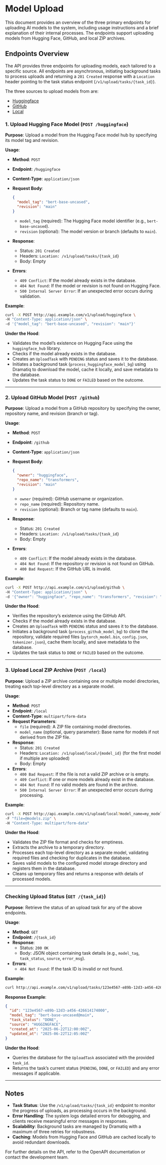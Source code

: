 # Model Upload

This document provides an overview of the three primary endpoints for uploading AI models to the system, including usage instructions and a brief explanation of their internal processes. The endpoints support uploading models from Hugging Face, GitHub, and local ZIP archives.

## Endpoints Overview

The API provides three endpoints for uploading models, each tailored to a specific source. All endpoints are asynchronous, initiating background tasks to process uploads and returning a `201 Created` response with a `Location` header pointing to the task status endpoint (`/v1/upload/tasks/{task_id}`).

The three sources to upload models from are:

- [Huggingface](#1-upload-hugging-face-model-post-huggingface)
- [GitHub](#2-upload-github-model-post-github)
- [Local](#3-upload-local-zip-archive-post-local)

### 1. Upload Hugging Face Model (`POST /huggingface`)

**Purpose**: Upload a model from the Hugging Face model hub by specifying its model tag and revision.

**Usage**:

- **Method**: `POST`
- **Endpoint**: `/huggingface`
- **Content-Type**: `application/json`
- **Request Body**:

  ```json
  {
    "model_tag": "bert-base-uncased",
    "revision": "main"
  }
  ```

  - `model_tag` (required): The Hugging Face model identifier (e.g., `bert-base-uncased`).
  - `revision` (optional): The model version or branch (defaults to `main`).
- **Response**:
  - Status: `201 Created`
  - Headers: `Location: /v1/upload/tasks/{task_id}`
  - Body: Empty
- **Errors**:
  - `409 Conflict`: If the model already exists in the database.
  - `404 Not Found`: If the model or revision is not found on Hugging Face.
  - `500 Internal Server Error`: If an unexpected error occurs during validation.

**Example**:

```bash
curl -X POST http://api.example.com/v1/upload/huggingface \
-H "Content-Type: application/json" \
-d '{"model_tag": "bert-base-uncased", "revision": "main"}'
```

**Under the Hood**:

- Validates the model’s existence on Hugging Face using the `huggingface_hub` library.
- Checks if the model already exists in the database.
- Creates an `UploadTask` with `PENDING` status and saves it to the database.
- Initiates a background task (`process_huggingface_model_bg`) using Dramatiq to download the model, cache it locally, and save metadata to the database.
- Updates the task status to `DONE` or `FAILED` based on the outcome.

---

### 2. Upload GitHub Model (`POST /github`)

**Purpose**: Upload a model from a GitHub repository by specifying the owner, repository name, and revision (branch or tag).

**Usage**:

- **Method**: `POST`
- **Endpoint**: `/github`
- **Content-Type**: `application/json`
- **Request Body**:

  ```json
  {
    "owner": "huggingface",
    "repo_name": "transformers",
    "revision": "main"
  }
  ```

  - `owner` (required): GitHub username or organization.
  - `repo_name` (required): Repository name.
  - `revision` (optional): Branch or tag name (defaults to `main`).
- **Response**:
  - Status: `201 Created`
  - Headers: `Location: /v1/upload/tasks/{task_id}`
  - Body: Empty
- **Errors**:
  - `409 Conflict`: If the model already exists in the database.
  - `404 Not Found`: If the repository or revision is not found on GitHub.
  - `400 Bad Request`: If the GitHub URL is invalid.

**Example**:

```bash
curl -X POST http://api.example.com/v1/upload/github \
-H "Content-Type: application/json" \
-d '{"owner": "huggingface", "repo_name": "transformers", "revision": "main"}'
```

**Under the Hood**:

- Verifies the repository’s existence using the GitHub API.
- Checks if the model already exists in the database.
- Creates an `UploadTask` with `PENDING` status and saves it to the database.
- Initiates a background task (`process_github_model_bg`) to clone the repository, validate required files (`pytorch_model.bin`, `config.json`, `tokenizer.json`), cache them locally, and save metadata to the database.
- Updates the task status to `DONE` or `FAILED` based on the outcome.

---

### 3. Upload Local ZIP Archive (`POST /local`)

**Purpose**: Upload a ZIP archive containing one or multiple model directories, treating each top-level directory as a separate model.

**Usage**:

- **Method**: `POST`
- **Endpoint**: `/local`
- **Content-Type**: `multipart/form-data`
- **Request Parameters**:
  - `file` (required): A ZIP file containing model directories.
  - `model_name` (optional, query parameter): Base name for models if not derived from the ZIP file.
- **Response**:
  - Status: `201 Created`
  - Headers: `Location: /v1/upload/local/{model_id}` (for the first model if multiple are uploaded)
  - Body: Empty
- **Errors**:
  - `400 Bad Request`: If the file is not a valid ZIP archive or is empty.
  - `409 Conflict`: If one or more models already exist in the database.
  - `404 Not Found`: If no valid models are found in the archive.
  - `500 Internal Server Error`: If an unexpected error occurs during processing.

**Example**:

```bash
curl -X POST http://api.example.com/v1/upload/local?model_name=my_model \
-F "file=@models.zip" \
-H "Content-Type: multipart/form-data"
```

**Under the Hood**:

- Validates the ZIP file format and checks for emptiness.
- Extracts the archive to a temporary directory.
- Processes each top-level directory as a separate model, validating required files and checking for duplicates in the database.
- Saves valid models to the configured model storage directory and registers them in the database.
- Cleans up temporary files and returns a response with details of processed models.

---

### Checking Upload Status (`GET /{task_id}`)

**Purpose**: Retrieve the status of an upload task for any of the above endpoints.

**Usage**:

- **Method**: `GET`
- **Endpoint**: `/{task_id}`
- **Response**:
  - Status: `200 OK`
  - Body: JSON object containing task details (e.g., `model_tag`, `task_status`, `source`, `error_msg`).
- **Errors**:
  - `404 Not Found`: If the task ID is invalid or not found.

**Example**:

```bash
curl http://api.example.com/v1/upload/tasks/123e4567-e89b-12d3-a456-426614174000
```

**Response Example**:

```json
{
  "id": "123e4567-e89b-12d3-a456-426614174000",
  "model_tag": "bert-base-uncased@main",
  "task_status": "DONE",
  "source": "HUGGINGFACE",
  "created_at": "2025-06-22T12:00:00Z",
  "updated_at": "2025-06-22T12:05:00Z"
}
```

**Under the Hood**:

- Queries the database for the `UploadTask` associated with the provided `task_id`.
- Returns the task’s current status (`PENDING`, `DONE`, or `FAILED`) and any error messages if applicable.

---

## Notes

- **Task Status**: Use the `/v1/upload/tasks/{task_id}` endpoint to monitor the progress of uploads, as processing occurs in the background.
- **Error Handling**: The system logs detailed errors for debugging, and clients receive meaningful error messages in responses.
- **Scalability**: Background tasks are managed by Dramatiq with a maximum of three retries for robustness.
- **Caching**: Models from Hugging Face and GitHub are cached locally to avoid redundant downloads.

For further details on the API, refer to the OpenAPI documentation or contact the development team.